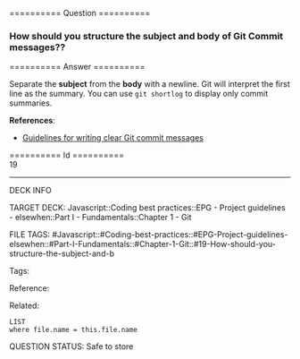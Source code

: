 ========== Question ==========  

### How should you structure the subject and body of Git Commit messages??  

========== Answer ==========  

Separate the **subject** from the **body** with a newline. Git will interpret the first line as the summary. You can use `git shortlog` to display only commit summaries.

**References**:

-   [Guidelines for writing clear Git commit messages](https://chris.beams.io/posts/git-commit/#seven-rules)

========== Id ==========  
19

---

DECK INFO

TARGET DECK: Javascript::Coding best practices::EPG - Project guidelines - elsewhen::Part I - Fundamentals::Chapter 1 - Git

FILE TAGS: #Javascript::#Coding-best-practices::#EPG-Project-guidelines-elsewhen::#Part-I-Fundamentals::#Chapter-1-Git::#19-How-should-you-structure-the-subject-and-b

Tags:

Reference:

Related:

```dataview
LIST
where file.name = this.file.name
```

QUESTION STATUS: Safe to store
